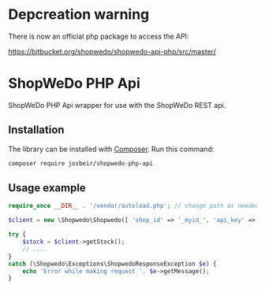 # Depcreation warning
There is now an official php package to access the API:

https://bitbucket.org/shopwedo/shopwedo-api-php/src/master/

# ShopWeDo PHP Api

ShopWeDo PHP Api wrapper for use with the ShopWeDo REST api.

## Installation

The library can be installed with [Composer](https://getcomposer.org/). Run this command:

```sh
composer require josbeir/shopwedo-php-api
```

## Usage example
```php
require_once __DIR__ . '/vendor/autoload.php'; // change path as needed

$client = new \Shopwedo\Shopwedo([ 'shop_id' => '_myid_', 'api_key' => '_mykey_' ]);

try {
    $stock = $client->getStock();
    // ....
}
catch (\Shopwedo\Exceptions\ShopwedoResponseException $e) {
    echo 'Error while making request '. $e->getMessage();
}
